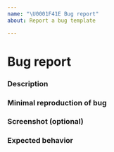 ```yaml
---
name: "\U0001F41E Bug report"
about: Report a bug template

---
```


<!-- So you want to report a bug? 
     Please check other issues 
     before opening a new one.
-->

# Bug report

### Description


### Minimal reproduction of bug

### Screenshot (optional)

### Expected behavior



